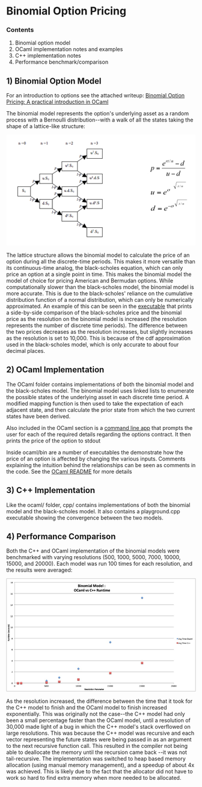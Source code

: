 # Binomial Option Pricing #

### Contents ###
1) Binomial option model
2) OCaml implementation notes and examples
3) C++ implementation notes
4) Performance benchmark/comparison


## 1) Binomial Option Model

For an introduction to options see the attached writeup: 
[Binomial Option Pricing: A practical introduction in OCaml ](IntroToOptionPricing.pdf)

The binomial model represents the option's underlying asset as a random process with a
Bernoulli distribution--with a walk of all the states taking the shape of a
lattice-like structure: 

![Alt text](binomial_model_lattice.jpg?raw=true "Binomial Lattice")

The lattice structure allows the binomial model to calculate the price of an
option during all the discrete-time periods. This makes it more versatile than
its continuous-time analog, the black-scholes equation, which can only price an
option at a single point in time. This makes the binomial model the model of
choice for pricing American and Bermudan options. While computationally slower than the
black-scholes model, the binomial model is more accurate. This is due to the
black-scholes' reliance on the cumulative distribution function of a normal
distribution, which can only be numerically approximated. An example of this
can be seen in the [executable](ocaml/bin/convergence_example.ml) that prints a
side-by-side comparison of the black-scholes price and the binomial price as
the resolution on the binomial model is increased (the resolution represents
the number of discrete time periods). The difference between the two prices
decreases as the resolution increases, but slightly increases as the resolution
is set to 10,000. This is because of the cdf approximation used in the
black-scholes model, which is only accurate to about four decimal places. 

## 2) OCaml Implementation

The OCaml folder contains implementations of both the binomial model and the black-scholes
model. The binomial model uses linked lists to enumerate the possible states
of the underlying asset in each discrete time period. A modified mapping
function is then used to take the expectation of each adjacent state, and
then calculate the prior state from which the two current states have been
derived. 

Also included in the OCaml section is a [command line app](ocaml/bin/cml_app.ml) 
that prompts the user for each of the required details regarding the options contract. 
It then prints the price of the option to stdout

Inside ocaml/bin are a number of executables the demonstrate how the price of
an option is affected by changing the various inputs. Comments explaining the
intuition behind the relationships can be seen as comments in the code. 
See the [OCaml README](ocaml/README.md) for more details

## 3) C++ Implementation
  
Like the ocaml/ folder, cpp/ contains implementations of both the binomial
model and the black-scholes model. It also contains a playground.cpp
executable showing the convergence between the two models. 

## 4) Performance Comparison
Both the C++ and OCaml implementation of the binomial models were benchmarked
with varying resolutions (500, 1000, 5000, 7000, 10000, 15000, and 20000). Each
model was run 100 times for each resolution, and the results were averaged:

![Alt text](ocaml_cpp_benchmark.jpg?raw=true "OCaml C++ Benchmark Results")

As the resolution increased, the difference between the time that it took for
the C++ model to finish and the OCaml model to finish increased exponentially.
This was originally not the case--the C++ model had only been a small
percentage faster than the OCaml model, until a resolution of 30,000 made light
of a bug in which the C++ model's stack overflowed on large resolutions. 
This was because the C++ model was recursive and each vector representing the
future states were being passed in as an argument to the next recursive
function call. This resulted in the compiler not being able to deallocate the
memory until the recursion came back --it was not tail-recursive. The
implementation was switched to heap based memory allocation (using manual
memory management), and a speedup of about 4x was achieved. This is likely due
to the fact that the allocator did not have to work so hard to find extra
memory when more needed to be allocated. 
